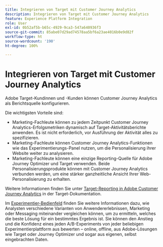 ```yaml
---
title: Integrieren von Target mit Customer Journey Analytics
description: Integrieren von Target mit Customer Journey Analytics
feature: Experience Platform Integration
role: User
exl-id: 0b52af5b-b65c-4929-9ca3-547a640936f3
source-git-commit: 85abe07d29ad74578aa5bf6a23ae4016b0e9d82f
workflow-type: ht
source-wordcount: '190'
ht-degree: 100%

---
```


# Integrieren von Target mit Customer Journey Analytics

Adobe Target-Kundinnen und -Kunden können Customer Journey Analytics als Berichtsquelle konfigurieren.

Die wichtigsten Vorteile sind:

* Marketing-Fachleute können zu jedem Zeitpunkt Customer Journey Analytics-Erfolgsmetriken dynamisch auf Target-Aktivitätsberichte anwenden. Es ist nicht erforderlich, vor Ausführung der Aktivität alles zu spezifizieren.
* Marketing-Fachleute können Customer Journey Analytics-Funktionen wie das Experimentierungs-Panel nutzen, um die Personalisierung ihrer Website weiter zu analysieren.
* Marketing-Fachleute können eine einzige Reporting-Quelle für Adobe Journey Optimizer und Target verwenden. Beide Personalisierungsprodukte können mit Customer Journey Analytics verbunden werden, um eine stärker ganzheitliche Ansicht Ihrer Web-Personalisierung zu erhalten.

Weitere Informationen finden Sie unter [Target-Reporting in Adobe Customer Journey Analytics](https://experienceleague.adobe.com/de/docs/target/using/integrate/cja/target-reporting-in-cja) in der Target-Dokumentation.

Im [Experimentier-Bedienfeld](../analysis-workspace/c-panels/experimentation.md) finden Sie weitere Informationen dazu, wie Analysten verschiedene Varianten von Anwendererlebnissen, Marketing oder Messaging miteinander vergleichen können, um zu ermitteln, welches die beste Lösung für ein bestimmtes Ergebnis ist. Sie können den Anstieg und die Konfidenz eines jeden A/B-Experiments von jeder beliebigen Experimentierplattform aus bewerten – online, offline, aus Adobe-Lösungen wie Target oder Journey Optimizer und sogar aus eigenen, selbst eingebrachten Daten.
